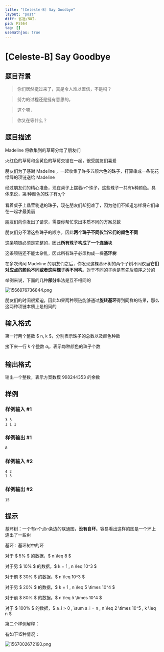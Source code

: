```yaml
---
title: "[Celeste-B] Say Goodbye"
layout: "post"
diff: 省选/NOI-
pid: P5564
tag: []
usemathjax: true
---
```


# [Celeste-B] Say Goodbye
## 题目背景

> 你们居然挺过来了，真是令人难以置信，不是吗？

> 努力的过程还是挺有意思的。

> 这个嘛，

> 你又在等什么？
## 题目描述

Madeline 将收集到的草莓分给了朋友们

火红色的草莓和金黄色的草莓交错在一起，很受朋友们喜爱

朋友们为了感谢 Madeline ，一起收集了许多五颜六色的珠子，打算串成一条花花绿绿的项链送给 Madeline

经过朋友们的精心准备，现在桌子上摆着$n$个珠子，这些珠子一共有$k$种颜色。具体来说，第$i$种颜色的珠子有$a_i$个

看着桌子上晶莹剔透的珠子，现在朋友们却犯难了，因为他们不知道怎样将它们串在一起才最美丽

朋友们向你发出了请求，需要你帮忙求出本质不同的方案总数

朋友们分不清这些珠子的顺序，因此**两个珠子不同仅当它们的颜色不同**

这条项链必须是完整的，因此**所有珠子构成了一个连通块**

这条项链还不能太杂乱，因此所有珠子必须构成一棵**基环树**

在多次询问 Madeline 的朋友们之后，你发现这棵基环树的两个子树不同仅当**它们对应点的颜色不同或者这两棵子树不同构**。对于不同的子树是有先后顺序之分的

举例来说，下面的几种**部分**串法是互不相同的

![1566976736844.png](https://cdn.luogu.com.cn/upload/image_hosting/diwl819r.png)

朋友们的时间很紧迫，因此如果两种项链能够通过**旋转基环**得到同样的结果，那么这两种项链本质上是相同的


## 输入格式

第一行两个整数 $ n, k $，分别表示珠子的总数以及颜色种数

接下来一行 $k$ 个整数 $a_i$，表示每种颜色的珠子个数

 
## 输出格式

输出一个整数，表示方案数模 $998244353$ 的余数
## 样例

### 样例输入 #1
```
3 3
1 1 1
```
### 样例输出 #1
```
8
```
### 样例输入 #2
```
4 2
1 3
```
### 样例输出 #2
```
15
```
## 提示

基环树：一个有$n$个点$n$条边的联通图，**没有自环**。容易看出这样的图是一个环上连出了一些树

基环：基环树中的环

对于 $ 5\% $ 的数据，$ n \leq 8 $

对于另 $ 10\% $ 的数据，$ k = 1 , n \leq 10^3 $

对于前 $ 30\% $ 的数据，$ n \leq 10^3 $

对于另 $ 20\% $ 的数据，$ k = 1 , n \leq 5 \times 10^4 $

对于前 $ 80\% $ 的数据，$ n \leq 5 \times 10^4 $

对于 $ 100\% $ 的数据，$ a_i > 0 , \sum a_i = n , n \leq 2 \times 10^5 , k \leq n $


第二个样例解释：

有如下$15$种情况：

![1567002672190.png](https://cdn.luogu.com.cn/upload/image_hosting/80ph1r8a.png)



